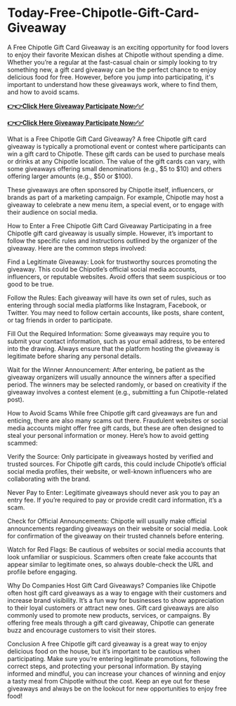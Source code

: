 # Today-Free-Chipotle-Gift-Card-Giveaway

A Free Chipotle Gift Card Giveaway is an exciting opportunity for food lovers to enjoy their favorite Mexican dishes at Chipotle without spending a dime. Whether you’re a regular at the fast-casual chain or simply looking to try something new, a gift card giveaway can be the perfect chance to enjoy delicious food for free. However, before you jump into participating, it's important to understand how these giveaways work, where to find them, and how to avoid scams.

[**👉👉Click Here Giveaway Participate Now✅✅**](https://free-gift-card.raj-solution.com/958f890)

[**👉👉Click Here Giveaway Participate Now✅✅**](https://free-gift-card.raj-solution.com/958f890)

What is a Free Chipotle Gift Card Giveaway?
A free Chipotle gift card giveaway is typically a promotional event or contest where participants can win a gift card to Chipotle. These gift cards can be used to purchase meals or drinks at any Chipotle location. The value of the gift cards can vary, with some giveaways offering small denominations (e.g., $5 to $10) and others offering larger amounts (e.g., $50 or $100).

These giveaways are often sponsored by Chipotle itself, influencers, or brands as part of a marketing campaign. For example, Chipotle may host a giveaway to celebrate a new menu item, a special event, or to engage with their audience on social media.

How to Enter a Free Chipotle Gift Card Giveaway
Participating in a free Chipotle gift card giveaway is usually simple. However, it’s important to follow the specific rules and instructions outlined by the organizer of the giveaway. Here are the common steps involved:

Find a Legitimate Giveaway: Look for trustworthy sources promoting the giveaway. This could be Chipotle’s official social media accounts, influencers, or reputable websites. Avoid offers that seem suspicious or too good to be true.

Follow the Rules: Each giveaway will have its own set of rules, such as entering through social media platforms like Instagram, Facebook, or Twitter. You may need to follow certain accounts, like posts, share content, or tag friends in order to participate.

Fill Out the Required Information: Some giveaways may require you to submit your contact information, such as your email address, to be entered into the drawing. Always ensure that the platform hosting the giveaway is legitimate before sharing any personal details.

Wait for the Winner Announcement: After entering, be patient as the giveaway organizers will usually announce the winners after a specified period. The winners may be selected randomly, or based on creativity if the giveaway involves a contest element (e.g., submitting a fun Chipotle-related post).

How to Avoid Scams
While free Chipotle gift card giveaways are fun and enticing, there are also many scams out there. Fraudulent websites or social media accounts might offer free gift cards, but these are often designed to steal your personal information or money. Here’s how to avoid getting scammed:

Verify the Source: Only participate in giveaways hosted by verified and trusted sources. For Chipotle gift cards, this could include Chipotle’s official social media profiles, their website, or well-known influencers who are collaborating with the brand.

Never Pay to Enter: Legitimate giveaways should never ask you to pay an entry fee. If you’re required to pay or provide credit card information, it’s a scam.

Check for Official Announcements: Chipotle will usually make official announcements regarding giveaways on their website or social media. Look for confirmation of the giveaway on their trusted channels before entering.

Watch for Red Flags: Be cautious of websites or social media accounts that look unfamiliar or suspicious. Scammers often create fake accounts that appear similar to legitimate ones, so always double-check the URL and profile before engaging.

Why Do Companies Host Gift Card Giveaways?
Companies like Chipotle often host gift card giveaways as a way to engage with their customers and increase brand visibility. It’s a fun way for businesses to show appreciation to their loyal customers or attract new ones. Gift card giveaways are also commonly used to promote new products, services, or campaigns. By offering free meals through a gift card giveaway, Chipotle can generate buzz and encourage customers to visit their stores.

Conclusion
A free Chipotle gift card giveaway is a great way to enjoy delicious food on the house, but it’s important to be cautious when participating. Make sure you’re entering legitimate promotions, following the correct steps, and protecting your personal information. By staying informed and mindful, you can increase your chances of winning and enjoy a tasty meal from Chipotle without the cost. Keep an eye out for these giveaways and always be on the lookout for new opportunities to enjoy free food!
